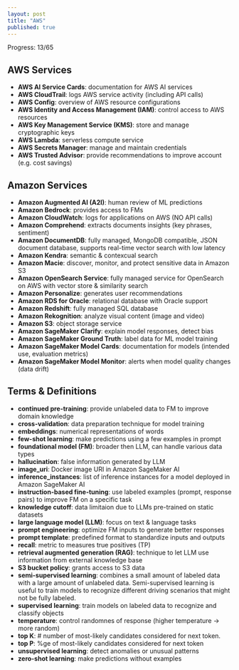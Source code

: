```yaml
---
layout: post
title: "AWS"
published: true
---
```


Progress: 13/65

## AWS Services

- **AWS AI Service Cards**: documentation for AWS AI services
- **AWS CloudTrail**: logs AWS service activity (including API calls)
- **AWS Config**: overview of AWS resource configurations
- **AWS Identity and Access Management (IAM)**: control access to AWS resources
- **AWS Key Management Service (KMS)**: store and manage cryptographic keys
- **AWS Lambda**: serverless compute service
- **AWS Secrets Manager**: manage and maintain credentials
- **AWS Trusted Advisor**: provide recommendations to improve account (e.g. cost savings)

## Amazon Services

- **Amazon Augmented AI (A2I)**: human review of ML predictions
- **Amazon Bedrock**: provides access to FMs
- **Amazon CloudWatch**: logs for applications on AWS (NO API calls)
- **Amazon Comprehend**: extracts documents insights (key phrases, sentiment)
- **Amazon DocumentDB**: fully managed, MongoDB compatible, JSON document database, supports real-time vector search with low latency
- **Amazon Kendra**: semantic & contexcual search
- **Amazon Macie**: discover, monitor, and protect sensitive data in Amazon S3
- **Amazon OpenSearch Service**: fully managed service for OpenSearch on AWS with vector store & similarity search
- **Amazon Personalize**: generates user recommendations
- **Amazon RDS for Oracle**: relational database with Oracle support
- **Amazon Redshift**: fully managed SQL database
- **Amazon Rekognition**: analyze visual content (image and video)
- **Amazon S3**: object storage service
- **Amazon SageMaker Clarify**: explain model responses, detect bias
- **Amazon SageMaker Ground Truth**: label data for ML model training
- **Amazon SageMaker Model Cards**: documentation for models (intended use, evaluation metrics)
- **Amazon SageMaker Model Monitor**: alerts when model quality changes (data drift)

## Terms & Definitions

- **continued pre-training**: provide unlabeled data to FM to improve domain knowledge
- **cross-validation**: data preparation technique for model training
- **embeddings**: numerical representations of words
- **few-shot learning**: make predictions using a few examples in prompt
- **foundational model (FM)**: broader then LLM, can handle various data types
- **hallucination**: false information generated by LLM
- **image_uri**: Docker image URI in Amazon SageMaker AI
- **inference_instances**: list of inference instances for a model deployed in Amazon SageMaker AI
- **instruction-based fine-tuning**: use labeled examples (prompt, response pairs) to improve FM on a specific task
- **knowledge cutoff**: data limitaion due to LLMs pre-trained on static datasets
- **large language model (LLM)**: focus on text & language tasks
- **prompt engineering**: optimize FM inputs to generate better responses
- **prompt template**: predefined format to standardize inputs and outputs
- **recall**: metric to measures true positives (TP)
- **retrieval augmented generation (RAG)**: technique to let LLM use information from external knowledge base
- **S3 bucket policy**: grants access to S3 data
- **semi-supervised learning**: combines a small amount of labeled data with a large amount of unlabeled data. Semi-supervised learning is useful to train models to recognize different driving scenarios that might not be fully labeled.
- **supervised learning**: train models on labeled data to recognize and classify objects
- **temperature**: control randomnes of response (higher temperature -> more random)
- **top K**: # number of most-likely candidates considered for next token.
- **top P**: %ge of most-likely candidates considered for next token
- **unsupervised learning**: detect anomalies or unusual patterns
- **zero-shot learning**: make predictions without examples
